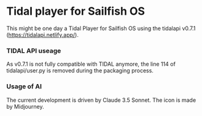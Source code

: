 # Tidal player for Sailfish OS

This might be one day a Tidal Player for Sailfish OS using the tidalapi v0.7.1 (https://tidalapi.netlify.app/). 

### TIDAL API useage
As v0.7.1 is not fully compatible with TIDAL anymore, the line 114 of tidalapi/user.py is removed during the packaging process.

### Usage of AI
The current development is driven by Claude 3.5 Sonnet. The icon is made by Midjourney.
